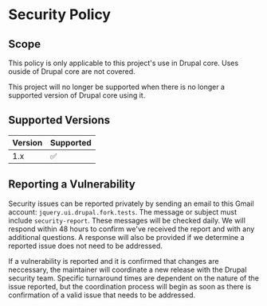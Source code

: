# Security Policy

## Scope
This policy is only applicable to this project's use in Drupal core. Uses ouside of Drupal core are not covered.  

This project will no longer be supported when there is no longer a supported version of Drupal core using it.

## Supported Versions

| Version | Supported          |
| ------- | ------------------ |
| 1.x     | :white_check_mark: |


## Reporting a Vulnerability

Security issues can be reported privately by sending an email to this Gmail account: `jquery.ui.drupal.fork.tests`.
The message or subject must include `security-report`. These messages will be checked daily. We will respond within
48 hours to confirm we've received the report and with any additional questions. A response will also be provided if we
determine a reported issue does not need to be addressed.

If a vulnerability is reported and it is confirmed that changes are neccessary, the maintainer will 
coordinate a new release with the Drupal security team. Specific turnaround times are dependent on 
the nature of the issue reported, but the coordination process will begin as soon as there is 
confirmation of a valid issue that needs to be addressed.

